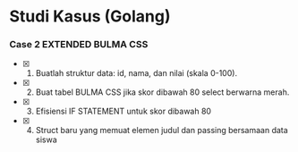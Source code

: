 # Studi Kasus (Golang)
### Case 2 EXTENDED BULMA CSS
- [x] 1. Buatlah struktur data: id, nama, dan nilai (skala 0-100).
- [x] 2. Buat tabel BULMA CSS jika skor dibawah 80 select berwarna merah.
- [x] 3. Efisiensi IF STATEMENT untuk skor dibawah 80
- [x] 4. Struct baru yang memuat elemen judul dan passing bersamaan data siswa